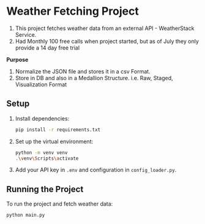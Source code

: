 # Weather Fetching Project

1) This project fetches weather data from an external API - WeatherStack Service.
2) Had Monthly 100 free calls when project started, but as of July they only provide a 14 day free trial


**Purpose**
1) Normalize the JSON file and stores it in a csv Format.
2) Store in DB and also in a Medallion Structure. i.e. Raw, Staged, Visualization Format

## Setup

   1. Install dependencies:
      ```bash
      pip install -r requirements.txt
      ```

   2. Set up the virtual environment:
      ```bash
      python -m venv venv 
      .\venv\Scripts\activate    
      ```

3. Add your API key in `.env` and configuration in `config_loader.py`.

## Running the Project

   To run the project and fetch weather data:
   ```bash
   python main.py
   ```
